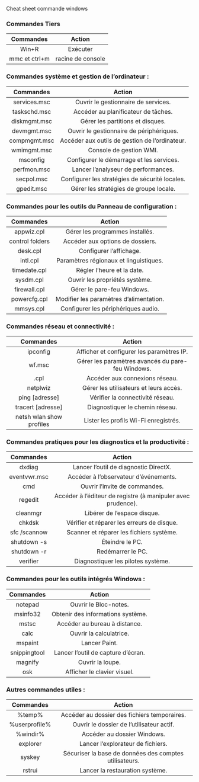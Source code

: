 Cheat sheet commande windows


### Commandes Tiers


| Commandes | Action |
| :-: | :-: |
| Win+R | Exécuter |
| mmc et ctrl+m | racine de console |


### Commandes système et gestion de l’ordinateur :


| Commandes | Action |
| :-: | :-: |
| services.msc | Ouvrir le gestionnaire de services. |
| taskschd.msc |  Accéder au planificateur de tâches. |
| diskmgmt.msc | Gérer les partitions et disques. |
| devmgmt.msc | Ouvrir le gestionnaire de périphériques. |
| compmgmt.msc | Accéder aux outils de gestion de l’ordinateur. |
| wmimgmt.msc | Console de gestion WMI. |
| msconfig | Configurer le démarrage et les services. |
| perfmon.msc | Lancer l’analyseur de performances. |
| secpol.msc | Configurer les stratégies de sécurité locales. |
| gpedit.msc | Gérer les stratégies de groupe locale. |


### Commandes pour les outils du Panneau de configuration :


| Commandes | Action |
| :-: | :-: |
| appwiz.cpl | Gérer les programmes installés. |
| control folders | Accéder aux options de dossiers. |
| desk.cpl | Configurer l’affichage. |
| intl.cpl | Paramètres régionaux et linguistiques. |
| timedate.cpl | Régler l’heure et la date. |
| sysdm.cpl | Ouvrir les propriétés système. |
| firewall.cpl | Gérer le pare-feu Windows. |
| powercfg.cpl | Modifier les paramètres d’alimentation. |
| mmsys.cpl | Configurer les périphériques audio. |


### Commandes réseau et connectivité :


| Commandes | Action |
| :-: | :-: |
| ipconfig | Afficher et configurer les paramètres IP. |
| wf.msc | Gérer les paramètres avancés du pare-feu Windows. |
| .cpl | Accéder aux connexions réseau. |
| netplwiz | Gérer les utilisateurs et leurs accès. |
| ping [adresse] | Vérifier la connectivité réseau. |
| tracert [adresse] | Diagnostiquer le chemin réseau. |
| netsh wlan show profiles | Lister les profils Wi-Fi enregistrés. |


### Commandes pratiques pour les diagnostics et la productivité :


| Commandes | Action |
| :-: | :-: |
| dxdiag | Lancer l’outil de diagnostic DirectX. |
| eventvwr.msc | Accéder à l’observateur d’événements. |
| cmd | Ouvrir l’invite de commandes. |
| regedit | Accéder à l’éditeur de registre (à manipuler avec prudence). |
| cleanmgr | Libérer de l’espace disque. |
| chkdsk | Vérifier et réparer les erreurs de disque. |
| sfc /scannow | Scanner et réparer les fichiers système. |
| shutdown -s | Éteindre le PC. |
| shutdown -r | Redémarrer le PC. |
| verifier | Diagnostiquer les pilotes système. |


### Commandes pour les outils intégrés Windows :


| Commandes | Action |
| :-: | :-: |
| notepad | Ouvrir le Bloc-notes. |
| msinfo32 | Obtenir des informations système. |
| mstsc | Accéder au bureau à distance. |
| calc | Ouvrir la calculatrice. |
| mspaint | Lancer Paint. |
| snippingtool | Lancer l’outil de capture d’écran. |
| magnify | Ouvrir la loupe. |
| osk | Afficher le clavier visuel. |


### Autres commandes utiles :


| Commandes | Action |
| :-: | :-: |
| %temp% | Accéder au dossier des fichiers temporaires. |
| %userprofile% | Ouvrir le dossier de l’utilisateur actif. |
| %windir% | Accéder au dossier Windows. |
| explorer | Lancer l’explorateur de fichiers. |
| syskey | Sécuriser la base de données des comptes utilisateurs. |
| rstrui | Lancer la restauration système. |

